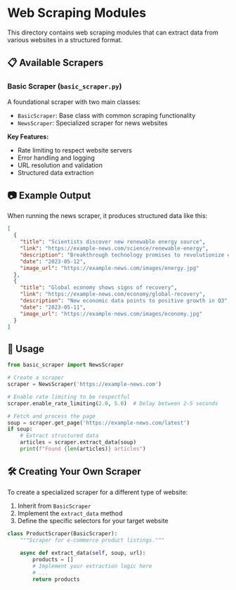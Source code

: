 # Web Scraping Modules

This directory contains web scraping modules that can extract data from various websites in a structured format.

## 📋 Available Scrapers

### Basic Scraper (`basic_scraper.py`)

A foundational scraper with two main classes:
- `BasicScraper`: Base class with common scraping functionality
- `NewsScraper`: Specialized scraper for news websites

**Key Features:**
- Rate limiting to respect website servers
- Error handling and logging
- URL resolution and validation
- Structured data extraction

## 📷 Example Output

When running the news scraper, it produces structured data like this:

```json
[
  {
    "title": "Scientists discover new renewable energy source",
    "link": "https://example-news.com/science/renewable-energy",
    "description": "Breakthrough technology promises to revolutionize energy production",
    "date": "2023-05-12",
    "image_url": "https://example-news.com/images/energy.jpg"
  },
  {
    "title": "Global economy shows signs of recovery",
    "link": "https://example-news.com/economy/global-recovery",
    "description": "New economic data points to positive growth in Q3",
    "date": "2023-05-11",
    "image_url": "https://example-news.com/images/economy.jpg"
  }
]
```

## 🚀 Usage

```python
from basic_scraper import NewsScraper

# Create a scraper
scraper = NewsScraper('https://example-news.com')

# Enable rate limiting to be respectful
scraper.enable_rate_limiting(2.0, 5.0)  # Delay between 2-5 seconds

# Fetch and process the page
soup = scraper.get_page('https://example-news.com/latest')
if soup:
    # Extract structured data
    articles = scraper.extract_data(soup)
    print(f"Found {len(articles)} articles")
```

## 🛠️ Creating Your Own Scraper

To create a specialized scraper for a different type of website:

1. Inherit from `BasicScraper`
2. Implement the `extract_data` method
3. Define the specific selectors for your target website

```python
class ProductScraper(BasicScraper):
    """Scraper for e-commerce product listings."""
    
    async def extract_data(self, soup, url):
        products = []
        # Implement your extraction logic here
        # ...
        return products
``` 